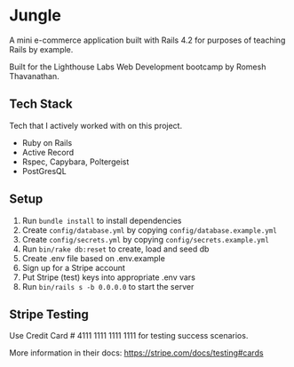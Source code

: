 # Jungle

A mini e-commerce application built with Rails 4.2 for purposes of teaching Rails by example.

Built for the Lighthouse Labs Web Development bootcamp by Romesh Thavanathan.

## Tech Stack
Tech that I actively worked with on this project.

- Ruby on Rails
- Active Record
- Rspec, Capybara, Poltergeist
- PostGresQL

## Setup

1. Run `bundle install` to install dependencies
2. Create `config/database.yml` by copying `config/database.example.yml`
3. Create `config/secrets.yml` by copying `config/secrets.example.yml`
4. Run `bin/rake db:reset` to create, load and seed db
5. Create .env file based on .env.example
6. Sign up for a Stripe account
7. Put Stripe (test) keys into appropriate .env vars
8. Run `bin/rails s -b 0.0.0.0` to start the server

## Stripe Testing

Use Credit Card # 4111 1111 1111 1111 for testing success scenarios.

More information in their docs: <https://stripe.com/docs/testing#cards>
